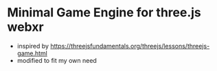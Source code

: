 # Minimal Game Engine for three.js webxr 

- inspired by https://threejsfundamentals.org/threejs/lessons/threejs-game.html
- modified to fit my own need